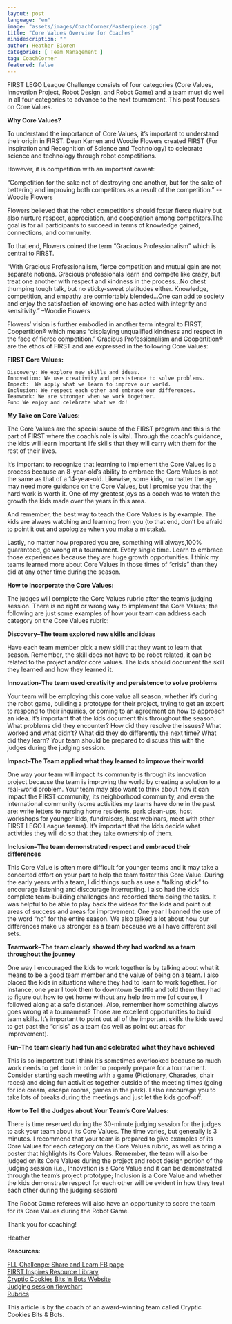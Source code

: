 ```yaml
---
layout: post
language: "en"
image: "assets/images/CoachCorner/Masterpiece.jpg"
title: "Core Values Overview for Coaches"
minidescription: ""
author: Heather Bioren
categories: [ Team Management ]
tag: CoachCorner
featured: false
---
```


FIRST LEGO League Challenge consists of four categories (Core Values, Innovation Project, Robot Design, and Robot Game) and a team must do well in all four categories to advance to the next tournament. This post focuses on Core Values.

**Why Core Values?**

To understand the importance of Core Values, it’s important to understand their origin in FIRST. Dean Kamen and Woodie Flowers created FIRST (For Inspiration and Recognition of Science and Technology) to celebrate science and technology through robot competitions.

However, it is competition with an important caveat:

“Competition for the sake not of destroying one another, but for the sake of bettering and improving both competitors as a result of the competition.”
-- Woodie Flowers

Flowers believed that the robot competitions should foster fierce rivalry but also nurture respect, appreciation, and cooperation among competitors.The goal is for all participants to succeed in terms of knowledge gained, connections, and community.

To that end, Flowers coined the term “Gracious Professionalism” which is central to FIRST.

“With Gracious Professionalism, fierce competition and mutual gain are not separate notions. Gracious professionals learn and compete like crazy, but treat one another with respect and kindness in the process…No chest thumping tough talk, but no sticky-sweet platitudes either.
Knowledge, competition, and empathy are comfortably blended…One can add to society and enjoy the satisfaction of knowing one has acted with integrity and sensitivity.”
–Woodie Flowers

Flowers’ vision is further embodied in another term integral to FIRST, Coopertition® which means “displaying unqualified kindness and respect in the face of fierce competition.”
Gracious Professionalism and Coopertition® are the ethos of FIRST and are expressed in the following Core Values:

**FIRST Core Values:**

    Discovery: We explore new skills and ideas.
    Innovation: We use creativity and persistence to solve problems.
    Impact:  We apply what we learn to improve our world.
    Inclusion: We respect each other and embrace our differences.
    Teamwork: We are stronger when we work together.
    Fun: We enjoy and celebrate what we do!

**My Take on Core Values:**

The Core Values are the special sauce of the FIRST program and this is the part of FIRST where the coach’s role is vital. Through the coach’s guidance, the kids will learn important life skills that they will carry with them for the rest of their lives.

It’s important to recognize that learning to implement the Core Values is a process because an 8-year-old’s ability to embrace the Core Values is not the same as that of a 14-year-old. Likewise, some kids, no matter the age, may need more guidance on the Core Values, but I promise you that the hard work is worth it. One of my greatest joys as a coach was to watch the growth the kids made over the years in this area.

And remember, the best way to teach the Core Values is by example. The kids are always watching and learning from you (to that end, don’t be afraid to point it out and apologize when you make a mistake).

Lastly, no matter how prepared you are, something will always,100% guaranteed, go wrong at a tournament. Every single time. Learn to embrace those experiences because they are huge growth opportunities. I think my teams learned more about Core Values in those times of “crisis” than they did at any other time during the season.

**How to Incorporate the Core Values:**

The judges will complete the Core Values rubric after the team’s judging session. There is no right or wrong way to implement the Core Values; the following are just some examples of how your team can address each category on the Core Values rubric:

**Discovery–The team explored new skills and ideas**

Have each team member pick a new skill that they want to learn that season. Remember, the skill does not have to be robot related, it can be related to the project and/or core values. The kids should document the skill they learned and how they learned it.

**Innovation–The team used creativity and persistence to solve problems**

Your team will be employing this core value all season, whether it’s during the robot game, building a prototype for their project, trying to get an expert to respond to their inquiries, or coming to an agreement on how to approach an idea. It’s important that the kids document this throughout the season. What problems did they encounter? How did they resolve the issues? What worked and what didn’t? What did they do differently the next time? What did they learn? Your team should be prepared to discuss this with the judges during the judging session.

**Impact–The Team applied what they learned to improve their world**

One way your team will impact its community is through its innovation project because the team is improving the world by creating a solution to a real-world problem. Your team may also want to think about how it can impact the FIRST community, its neighborhood community, and even the international community (some activities my teams have done in the past are: write letters to nursing home residents, park clean-ups, host workshops for younger kids, fundraisers, host webinars, meet with other FIRST LEGO League teams). It’s important that the kids decide what activities they will do so that they take ownership of them.

**Inclusion–The team demonstrated respect and embraced their differences**

This Core Value is often more difficult for younger teams and it may take a concerted effort on your part to help the team foster this Core Value. During the early years with a team, I did things such as use a “talking stick” to encourage listening and discourage interrupting. I also had the kids complete team-building challenges and recorded them doing the tasks. It was helpful to be able to play back the videos for the kids and point out areas of success and areas for improvement. One year I banned the use of the word “no” for the entire season. We also talked a lot about how our differences make us stronger as a team because we all have different skill sets.

**Teamwork–The team clearly showed they had worked as a team throughout the journey**

One way I encouraged the kids to work together is by talking about what it means to be a good team member and the value of being on a team. I also placed the kids in situations where they had to learn to work together. For instance, one year I took them to downtown Seattle and told them they had to figure out how to get home without any help from me (of course, I followed along at a safe distance). Also, remember how something always goes wrong at a tournament? Those are excellent opportunities to build team skills. It’s important to point out all of the important skills the kids used to get past the “crisis” as a team (as well as point out areas for improvement).

**Fun–The team clearly had fun and celebrated what they have achieved**

This is so important but I think it’s sometimes overlooked because so much work needs to get done in order to properly prepare for a tournament. Consider starting each meeting with a game (Pictionary, Charades, chair races) and doing fun activities together outside of the meeting times (going for ice cream, escape rooms, games in the park). I also encourage you to take lots of breaks during the meetings and just let the kids goof-off.

**How to Tell the Judges about Your Team’s Core Values:**

There is time reserved during the 30-minute judging session for the judges to ask your team about its Core Values. The time varies, but generally is 3 minutes. I recommend that your team is prepared to give examples of its Core Values for each category on the Core Values rubric, as well as bring a poster that highlights its Core Values. Remember, the team will also be judged on its Core Values during the project and robot design portion of the judging session (i.e., Innovation is a Core Value and it can be demonstrated through the team’s project prototype; Inclusion is a Core Value and whether the kids demonstrate respect for each other will be evident in how they treat each other during the judging session)

The Robot Game referees will also have an opportunity to score the team for its Core Values during the Robot Game.

Thank you for coaching!

Heather

**Resources:**

<a href="https://www.facebook.com/groups/FLLShareandLearn">FLL Challenge: Share and Learn FB page </a><br>
<a href="https://www.firstinspires.org/resource-library">FIRST Inspires Resource Library </a><br>
<a href="https://crypticcookies.weebly.com/">Cryptic Cookies Bits ‘n Bots Website </a><br>
<a href="https://firstinspiresst01.blob.core.windows.net/first-energize/fll-challenge/fll-challenge-superpowered-judging-session-flowchart.pdf">Judging session flowchart</a><br>
<a href="https://firstinspiresst01.blob.core.windows.net/first-energize/fll-challenge/fll-challenge-superpowered-rubrics.pdf">Rubrics</a>

This article is by the coach of an award-winning team called Cryptic Cookies Bits & Bots.

